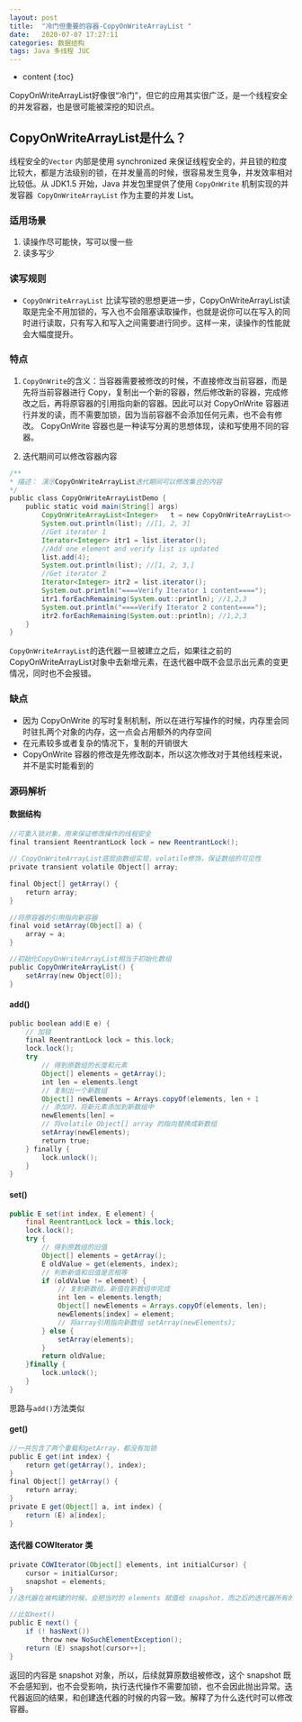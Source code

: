 ```yaml
---
layout: post
title:  "冷门但重要的容器-CopyOnWriteArrayList "
date:   2020-07-07 17:27:11
categories: 数据结构
tags: Java 多线程 JUC 
---
```


* content
{:toc}

CopyOnWriteArrayList好像很“冷门”，但它的应用其实很广泛，是一个线程安全的并发容器，也是很可能被深挖的知识点。





## CopyOnWriteArrayList是什么？
线程安全的`Vector` 内部是使用 synchronized 来保证线程安全的，并且锁的粒度比较大，都是方法级别的锁，在并发量高的时候，很容易发生竞争，并发效率相对比较低。从 JDK1.5 开始，Java 并发包里提供了使用 `CopyOnWrite` 机制实现的并发容器  `CopyOnWriteArrayList` 作为主要的并发 List。

### 适用场景
1. 读操作尽可能快，写可以慢一些
2. 读多写少

### 读写规则
- `CopyOnWriteArrayList` 比读写锁的思想更进一步，CopyOnWriteArrayList读取是完全不用加锁的，写入也不会阻塞读取操作，也就是说你可以在写入的同时进行读取，只有写入和写入之间需要进行同步。这样一来，读操作的性能就会大幅度提升。

### 特点
1. `CopyOnWrite`的含义：当容器需要被修改的时候，不直接修改当前容器，而是先将当前容器进行 Copy，复制出一个新的容器，然后修改新的容器，完成修改之后，再将原容器的引用指向新的容器。因此可以对 CopyOnWrite 容器进行并发的读，而不需要加锁，因为当前容器不会添加任何元素，也不会有修改。 CopyOnWrite 容器也是一种读写分离的思想体现，读和写使用不同的容器。

2. 迭代期间可以修改容器内容

```java
/**
* 描述： 演示CopyOnWriteArrayList迭代期间可以修改集合的内容
*/
public class CopyOnWriteArrayListDemo {
	public static void main(String[] args)	
		CopyOnWriteArrayList<Integer>	t = new CopyOnWriteArrayList<>	 Integer[]{1, 2, 3});	
		System.out.println(list); //[1, 2, 3]	
		//Get iterator 1
		Iterator<Integer> itr1 = list.iterator();	
		//Add one element and verify list is updated
		list.add(4);	
		System.out.println(list); //[1, 2, 3,] 	
		//Get iterator 2
		Iterator<Integer> itr2 = list.iterator();
		System.out.println("====Verify Iterator 1 content====");	
		itr1.forEachRemaining(System.out::println); //1,2,3	
		System.out.println("====Verify Iterator 2 content====");	
		itr2.forEachRemaining(System.out::println); //1,2,3	
	} 
}
```

`CopyOnWriteArrayList`的迭代器一旦被建立之后，如果往之前的 CopyOnWriteArrayList对象中去新增元素，在迭代器中既不会显示出元素的变更情况，同时也不会报错。

### 缺点
- 因为 CopyOnWrite 的写时复制机制，所以在进行写操作的时候，内存里会同时驻扎两个对象的内存，这一点会占用额外的内存空间
- 在元素较多或者复杂的情况下，复制的开销很大
-  CopyOnWrite 容器的修改是先修改副本，所以这次修改对于其他线程来说，并不是实时能看到的

### 源码解析
#### 数据结构

```java
//可重入锁对象，用来保证修改操作的线程安全 
final transient ReentrantLock lock = new ReentrantLock();
 
// CopyOnWriteArrayList底层由数组实现，volatile修饰，保证数组的可见性 
private transient volatile Object[] array;
 
final Object[] getArray() {
	return array;
}
 
//将原容器的引用指向新容器
final void setArray(Object[] a) {
	array = a;
}

//初始化CopyOnWriteArrayList相当于初始化数组
public CopyOnWriteArrayList() {
	setArray(new Object[0]);
}
```

#### add()

```java
public boolean add(E e) {
	// 加锁
	final ReentrantLock lock = this.lock;
	lock.lock();
	try	
		// 得到原数组的长度和元素
		Object[] elements = getArray();
		int len = elements.lengt	
		// 复制出一个新数组
		Object[] newElements = Arrays.copyOf(elements, len + 1	
		// 添加时，将新元素添加到新数组中
		newElements[len] = 	
		// 将volatile Object[] array 的指向替换成新数组
		setArray(newElements);
		return true;
	} finally {
		lock.unlock();
	}
}
```

#### set()
```java
public E set(int index, E element) { 
	final ReentrantLock lock = this.lock;
 	lock.lock();
 	try { 
		// 得到原数组的旧值 
		Object[] elements = getArray();
 		E oldValue = get(elements, index);
 		// 判断新值和旧值是否相等
 		if (oldValue != element) { 
			// 复制新数组，新值在新数组中完成 
			int len = elements.length;
 			Object[] newElements = Arrays.copyOf(elements, len); 
			newElements[index] = element; 
			// 将array引用指向新数组 setArray(newElements);
 		} else {
 			setArray(elements); 
		} 
		return oldValue;
 	}finally { 
		lock.unlock();
 	}
} 
```
思路与`add()`方法类似

#### get()
```java
//一共包含了两个重载和getArray，都没有加锁
public E get(int index) {
	return get(getArray(), index);
}
final Object[] getArray() {
	return array;
}
private E get(Object[] a, int index) {
	return (E) a[index];
}

```
#### 迭代器 COWIterator 类

```java
private COWIterator(Object[] elements, int initialCursor) {
	cursor = initialCursor;
	snapshot = elements;
}
//迭代器在被构建的时候，会把当时的 elements 赋值给 snapshot，而之后的迭代器所有的操作都基于 snapshot 数组进行的

//比如next()
public E next() {
	if (! hasNext())
		throw new NoSuchElementException();
	return (E) snapshot[cursor++];
}

```
返回的内容是 snapshot 对象，所以，后续就算原数组被修改，这个 snapshot 既不会感知到，也不会受影响，执行迭代操作不需要加锁，也不会因此抛出异常。迭代器返回的结果，和创建迭代器的时候的内容一致。解释了为什么迭代时可以修改容器。